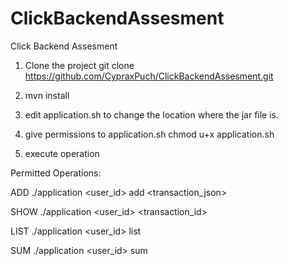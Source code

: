 # ClickBackendAssesment
Click Backend Assesment

1. Clone the project
  git clone https://github.com/CypraxPuch/ClickBackendAssesment.git

2. mvn install

3. edit application.sh to change the location where the jar file is.

4. give permissions to application.sh
    chmod u+x application.sh

5. execute operation



Permitted Operations:

ADD		./application <user_id> add <transaction_json>

SHOW	./application <user_id> <transaction_id>

LIST	./application <user_id> list

SUM		./application <user_id> sum

